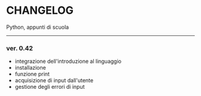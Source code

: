 CHANGELOG
=========

Python, appunti di scuola
- - - - - - - - - - - - -


### ver. 0.42

* integrazione dell'introduzione al linguaggio
* installazione
* funzione print
* acquisizione di input dall'utente
* gestione degli errori di input

